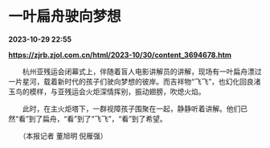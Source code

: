 # 一叶扁舟驶向梦想

**2023-10-29 22:55**

**https://zjrb.zjol.com.cn/html/2023-10/30/content_3694678.htm**

　　杭州亚残运会闭幕式上，伴随着盲人电影讲解员的讲解，现场有一叶扁舟漂过一片星河，载着新时代的孩子们驶向梦想的彼岸。而吉祥物“飞飞”，也幻化回良渚玉鸟的模样，与亚残运会火炬深情挥别，振动翅膀，吹熄火焰。

　　此时，在主火炬塔下，一群视障孩子围聚在一起，静静听着讲解。他们已然“看”到了扁舟，“看”到了“飞飞”，“看”到了希望。

　　（本报记者 董旭明 倪雁强）